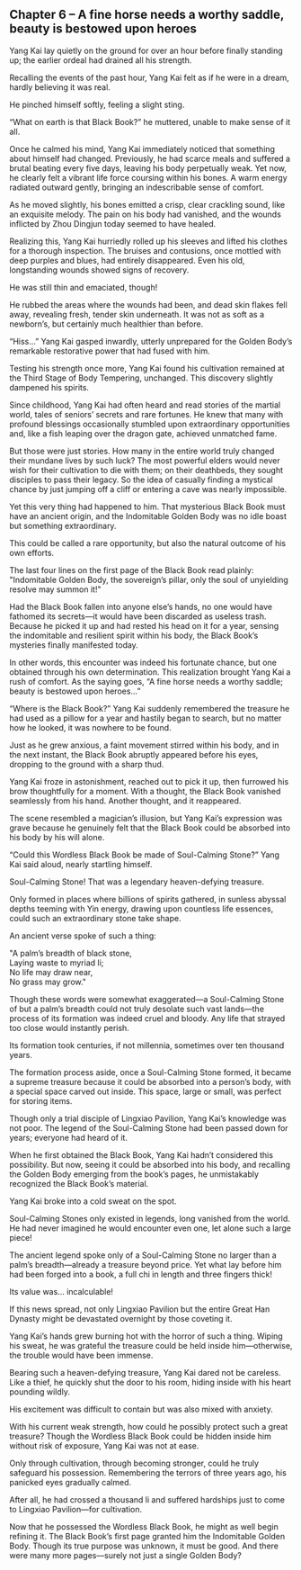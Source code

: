 ## Chapter 6 – A fine horse needs a worthy saddle, beauty is bestowed upon heroes

Yang Kai lay quietly on the ground for over an hour before finally standing up; the earlier ordeal had drained all his strength.

Recalling the events of the past hour, Yang Kai felt as if he were in a dream, hardly believing it was real.

He pinched himself softly, feeling a slight sting.

“What on earth is that Black Book?” he muttered, unable to make sense of it all.

Once he calmed his mind, Yang Kai immediately noticed that something about himself had changed. Previously, he had scarce meals and suffered a brutal beating every five days, leaving his body perpetually weak. Yet now, he clearly felt a vibrant life force coursing within his bones. A warm energy radiated outward gently, bringing an indescribable sense of comfort.

As he moved slightly, his bones emitted a crisp, clear crackling sound, like an exquisite melody. The pain on his body had vanished, and the wounds inflicted by Zhou Dingjun today seemed to have healed.

Realizing this, Yang Kai hurriedly rolled up his sleeves and lifted his clothes for a thorough inspection. The bruises and contusions, once mottled with deep purples and blues, had entirely disappeared. Even his old, longstanding wounds showed signs of recovery.

He was still thin and emaciated, though!

He rubbed the areas where the wounds had been, and dead skin flakes fell away, revealing fresh, tender skin underneath. It was not as soft as a newborn’s, but certainly much healthier than before.

“Hiss…” Yang Kai gasped inwardly, utterly unprepared for the Golden Body’s remarkable restorative power that had fused with him.

Testing his strength once more, Yang Kai found his cultivation remained at the Third Stage of Body Tempering, unchanged. This discovery slightly dampened his spirits.

Since childhood, Yang Kai had often heard and read stories of the martial world, tales of seniors’ secrets and rare fortunes. He knew that many with profound blessings occasionally stumbled upon extraordinary opportunities and, like a fish leaping over the dragon gate, achieved unmatched fame.

But those were just stories. How many in the entire world truly changed their mundane lives by such luck? The most powerful elders would never wish for their cultivation to die with them; on their deathbeds, they sought disciples to pass their legacy. So the idea of casually finding a mystical chance by just jumping off a cliff or entering a cave was nearly impossible.

Yet this very thing had happened to him. That mysterious Black Book must have an ancient origin, and the Indomitable Golden Body was no idle boast but something extraordinary.

This could be called a rare opportunity, but also the natural outcome of his own efforts.

The last four lines on the first page of the Black Book read plainly: "Indomitable Golden Body, the sovereign’s pillar, only the soul of unyielding resolve may summon it!"

Had the Black Book fallen into anyone else’s hands, no one would have fathomed its secrets—it would have been discarded as useless trash. Because he picked it up and had rested his head on it for a year, sensing the indomitable and resilient spirit within his body, the Black Book’s mysteries finally manifested today.

In other words, this encounter was indeed his fortunate chance, but one obtained through his own determination. This realization brought Yang Kai a rush of comfort. As the saying goes, “A fine horse needs a worthy saddle; beauty is bestowed upon heroes…”

“Where is the Black Book?” Yang Kai suddenly remembered the treasure he had used as a pillow for a year and hastily began to search, but no matter how he looked, it was nowhere to be found.

Just as he grew anxious, a faint movement stirred within his body, and in the next instant, the Black Book abruptly appeared before his eyes, dropping to the ground with a sharp thud.

Yang Kai froze in astonishment, reached out to pick it up, then furrowed his brow thoughtfully for a moment. With a thought, the Black Book vanished seamlessly from his hand. Another thought, and it reappeared.

The scene resembled a magician’s illusion, but Yang Kai’s expression was grave because he genuinely felt that the Black Book could be absorbed into his body by his will alone.

“Could this Wordless Black Book be made of Soul-Calming Stone?” Yang Kai said aloud, nearly startling himself.

Soul-Calming Stone! That was a legendary heaven-defying treasure.

Only formed in places where billions of spirits gathered, in sunless abyssal depths teeming with Yin energy, drawing upon countless life essences, could such an extraordinary stone take shape.

An ancient verse spoke of such a thing:

"A palm’s breadth of black stone,  
Laying waste to myriad li;  
No life may draw near,  
No grass may grow."

Though these words were somewhat exaggerated—a Soul-Calming Stone of but a palm’s breadth could not truly desolate such vast lands—the process of its formation was indeed cruel and bloody. Any life that strayed too close would instantly perish.

Its formation took centuries, if not millennia, sometimes over ten thousand years.

The formation process aside, once a Soul-Calming Stone formed, it became a supreme treasure because it could be absorbed into a person’s body, with a special space carved out inside. This space, large or small, was perfect for storing items.

Though only a trial disciple of Lingxiao Pavilion, Yang Kai’s knowledge was not poor. The legend of the Soul-Calming Stone had been passed down for years; everyone had heard of it.

When he first obtained the Black Book, Yang Kai hadn’t considered this possibility. But now, seeing it could be absorbed into his body, and recalling the Golden Body emerging from the book’s pages, he unmistakably recognized the Black Book’s material.

Yang Kai broke into a cold sweat on the spot.

Soul-Calming Stones only existed in legends, long vanished from the world. He had never imagined he would encounter even one, let alone such a large piece!

The ancient legend spoke only of a Soul-Calming Stone no larger than a palm’s breadth—already a treasure beyond price. Yet what lay before him had been forged into a book, a full chi in length and three fingers thick!

Its value was... incalculable!

If this news spread, not only Lingxiao Pavilion but the entire Great Han Dynasty might be devastated overnight by those coveting it.

Yang Kai’s hands grew burning hot with the horror of such a thing. Wiping his sweat, he was grateful the treasure could be held inside him—otherwise, the trouble would have been immense.

Bearing such a heaven-defying treasure, Yang Kai dared not be careless. Like a thief, he quickly shut the door to his room, hiding inside with his heart pounding wildly.

His excitement was difficult to contain but was also mixed with anxiety.

With his current weak strength, how could he possibly protect such a great treasure? Though the Wordless Black Book could be hidden inside him without risk of exposure, Yang Kai was not at ease.

Only through cultivation, through becoming stronger, could he truly safeguard his possession. Remembering the terrors of three years ago, his panicked eyes gradually calmed.

After all, he had crossed a thousand li and suffered hardships just to come to Lingxiao Pavilion—for cultivation.

Now that he possessed the Wordless Black Book, he might as well begin refining it. The Black Book’s first page granted him the Indomitable Golden Body. Though its true purpose was unknown, it must be good. And there were many more pages—surely not just a single Golden Body?